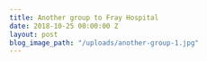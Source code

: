 ```yaml
---
title: Another group to Fray Hospital
date: 2018-10-25 00:00:00 Z
layout: post
blog_image_path: "/uploads/another-group-1.jpg"
---
```


